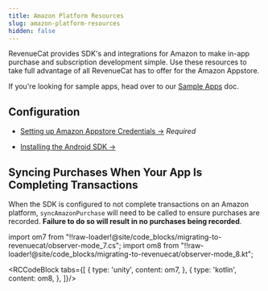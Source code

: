 ```yaml
---
title: Amazon Platform Resources
slug: amazon-platform-resources
hidden: false
---
```


RevenueCat provides SDK's and integrations for Amazon to make in-app purchase and subscription development simple. Use these resources to take full advantage of all RevenueCat has to offer for the Amazon Appstore.

If you're looking for sample apps, head over to our [Sample Apps](/platform-resources/sample-apps) doc.

## Configuration

- [Setting up Amazon Appstore Credentials →](/service-credentials/amazon-appstore-credentials)
  _Required_

- [Installing the Android SDK →](/getting-started/installation/android)

## Syncing Purchases When Your App Is Completing Transactions

When the SDK is configured to not complete transactions on an Amazon platform, `syncAmazonPurchase` will need to be called to ensure purchases are recorded. **Failure to do so will result in no purchases being recorded**.

import om7 from "!!raw-loader!@site/code_blocks/migrating-to-revenuecat/observer-mode_7.cs";
import om8 from "!!raw-loader!@site/code_blocks/migrating-to-revenuecat/observer-mode_8.kt";

<RCCodeBlock tabs={[
    {
        type: 'unity',
        content: om7,
    },
    {
        type: 'kotlin',
        content: om8,
    },
]}/>
